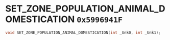# SET_ZONE_POPULATION_ANIMAL_DOMESTICATION `0x5996941F`

```cpp
void SET_ZONE_POPULATION_ANIMAL_DOMESTICATION(int _Unk0, int _Unk1);
```